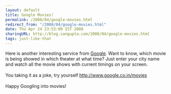```yaml
---
layout: default
title: Google Movies!
permalink: /2008/04/google-movies.html
redirect_from: "/2008/04/google-movies.html"
date: Thu Apr 24 23:53:00 IST 2008
sharingURL: http://blog.sangupta.com/2008/04/google-movies.html
tags: just-like-that
---
```

Here is another interesting service from 
<a href="http://www.google.com">Google</a>. Want to know, which movie is being showed in which theater at what time? Just enter your city name and watch all the movie shows with current timings on your screen.
<br>
<br>You taking it as a joke, try yourself 
<a href="http://www.google.co.in/movies">http://www.google.co.in/movies</a>
<br>
<br>Happy Googling into movies!
